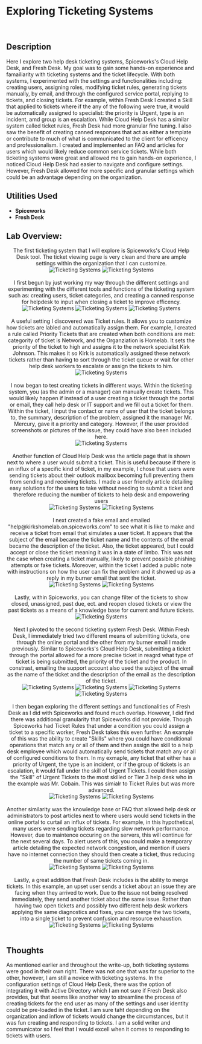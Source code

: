 <h1>Exploring Ticketing Systems</h1>

<br />
<h2>Description</h2>
Here I explore two help desk ticketing systems, Spiceworks's Cloud Help Desk, and Fresh Desk. My goal was to gain some hands-on experience and famailiarity with ticketing systems and the ticket lifecycle. With both systems, I experimented with the settings and functionalities including: creating users, assigning roles, modifying ticket rules, generating tickets manually, by email, and through the configured service portal, replying to tickets, and closing tickets. For example, within Fresh Desk I created a Skill that applied to tickets where if the any of the following were true, it would be automatically assigned to specialist: the priority is Urgent, type is an incident, amd group is an escalation. While Cloud Help Desk has a similar system called ticket rules, Fresh Desk had more granular fine tuning. I also saw the benefit of creating canned responses that act as either a template or contribute to much of what is communicated to the client for efficency and professionalism. I created and implemented an FAQ and articles for users which would likely reduce common service tickets. While both ticketing systems were great and allowed me to gain hands-on experience, I noticed Cloud Help Desk had easier to navigate and configure settings. However, Fresh Desk allowed for more specific and granular settings which could be an advantage depending on the organization. 

<h2>Utilities Used</h2>

- <b>Spiceworks</b> 
- <b>Fresh Desk</b>


<h2>Lab Overview:</h2>

<p align="center">
The first ticketing system that I will explore is Spiceworks's Cloud Help Desk tool. The ticket viewing page is very clean and there are ample settings within the organization that I can customize.<br/>
<img src="https://github.com/user-attachments/assets/b75aca35-9957-4e22-b102-2727595fb14c" alt="Ticketing Systems"/>
 <img src="https://github.com/user-attachments/assets/9bd54629-8190-4034-a856-b6fb66977a10" alt="Ticketing Systems"/>
<br />
<br />
I first begun by just working my way through the different settings and experimenting with the different tools and functions of the ticketing system such as: creating users, ticket categories, and creating a canned response for helpdesk to input when closing a ticket to improve efficency. <br/>
<img src="https://github.com/user-attachments/assets/1d4ea6f1-0391-4bd4-a107-69e4f57eafc5" alt="Ticketing Systems"/>
 <img src="https://github.com/user-attachments/assets/b925b162-7a29-422e-b571-1c78e49287f1" alt="Ticketing Systems"/>
 <img src="https://github.com/user-attachments/assets/875fe53e-f591-4cfd-b68a-b47f10019ee7" alt="Ticketing Systems"/>
<br />
<br />
A useful setting I discovered was Ticket rules. It allows you to customize how tickets are labled and automatically assign them. For example, I created a rule called Priority Tickets that are created when both conditions are met: categority of ticket is Network, and the Organziation is Homelab. It sets the priority of the ticket to high and assigns it to the network specialist Kirk Johnson. This makes it so Kirk is automatically assigned these network tickets rather than having to sort through the ticket queue or wait for other help desk workers to escalate or assign the tickets to him.<br/>
<img src="https://github.com/user-attachments/assets/3b06b079-68c8-4336-abc4-6e90a567e5d6" alt="Ticketing Systems"/>
<br />
<br />
I now began to test creating tickets in different ways. Within the ticketing system, you (as the admin or a manager) can manually create tickets. This would likely happen if instead of a user creating a ticket through the portal or email, they call help desk or IT support and we fill out a ticket for them. Within the ticket, I input the contact or name of user that the ticket belongs to, the summary, description of the problem, assigned it the manager Mr. Mercury, gave it a priority and category. However, if the user provided screenshots or pictures of the issue, they could have also been included here.<br/>
<img src="https://github.com/user-attachments/assets/e9aaec01-9dd0-4573-adc9-22d0fceb1160" alt="Ticketing Systems"/>
<br />
<br />
Another function of Cloud Help Desk was the article page that is shown next to where a user would submit a ticket. This is useful because if there is an influx of a specific kind of ticket, in my example, I chose that users were sending tickets about their outlook mailbox becoming full preventing them from sending and receiving tickets. I made a user friendly article detailing easy solutions for the users to take without needing to submit a ticket and therefore reducing the number of tickets to help desk and empowering users <br/>
<img src="https://github.com/user-attachments/assets/462fbdb5-3549-443f-9da9-a374eecba406" alt="Ticketing Systems"/>
 <img src="https://github.com/user-attachments/assets/2c38fdff-160a-40b0-bfac-4493e8305562" alt="Ticketing Systems"/>
<br />
<br />
I next created a fake email and emailed "help@kirkshomelab.on.spiceworks.com" to see what it is like to make and receive a ticket from email that simulates a user ticket. It appears that the subject of the email became the ticket name and the contents of the email became the description of the ticket. Also, the ticket appeared, but I could accept or close the ticket meaning it was in a state of limbo. This was not the case when creating a ticket manually, likely to prevent possible phishing attempts or fake tickets. Moreover, within the ticket I added a public note with instructions on how the user can fix the problem and it showed up as a reply in my burner email that sent the ticket.<br/>
<img src="https://github.com/user-attachments/assets/788aa206-9719-4fd4-aab7-649b2ea40699" alt="Ticketing Systems"/>
 <img src="https://github.com/user-attachments/assets/8f9d1a11-226e-4ca9-8591-b79d6196d61d" alt="Ticketing Systems"/>
<br />
<br />
Lastly, within Spiceworks, you can change filter of the tickets to show closed, unassigned, past due, ect. and reopen closed tickets or view the past tickets as a means of a knowledge base for current and future tickets.   <br/>
<img src="https://github.com/user-attachments/assets/4487b355-d807-4c9c-8f5e-935e048e25c4" alt="Ticketing Systems"/>
<br />
<br />
Next I pivoted to the second ticketing system Fresh Desk. Within Fresh Desk, I immediately tried two different means of submitting tickets, one through the online portal and the other from my burner email I made previously. Similar to Spiceworks's Cloud Help Desk, submitting a ticket through the portal allowed for a more precise ticket in reagrd what type of ticket is being submitted, the priority of the ticket and the product. In constrast, emailing the support account also used the subject of the email as the name of the ticket and the description of the email as the description of the ticket.  <br/>
<img src="https://github.com/user-attachments/assets/829ba39a-0751-47ea-8285-7106c67d43c2" alt="Ticketing Systems"/>
 <img src="https://github.com/user-attachments/assets/0eeee570-7c87-46f4-a08b-b59c8fee6087" alt="Ticketing Systems"/>
 <img src="https://github.com/user-attachments/assets/8e2e20f4-3729-4408-a6c7-4c0246f2f407" alt="Ticketing Systems"/>
  <img src="https://github.com/user-attachments/assets/26743381-92f8-4b07-a96b-40ed4605fb36" alt="Ticketing Systems"/>
<br />
<br />
I then began exploring the different settings and functionalities of Fresh Desk as I did with Spiceworks and found much overlap. However, I did find there was additional granularity that Spiceworks did not provide. Though Spiceworks had Ticket Rules that under a condition you could assign a ticket to a specific worker, Fresh Desk takes this even further. An example of this was the ability to create "Skills" where you could have conditional operations that match any or all of them and then assign the skill to a help desk employee which would automatically send tickets that match any or all of configured conditions to them. In my exmaple, any ticket that either has a priority of Urgent, the type is an incident, or if the group of tickets is an escalation, it would fall under the skill of Urgent Tickets. I could then assign the "Skill" of Urgent Tickets to the most skilled or Tier 3 help desk who in the example was Mr. Cobain. This was simialr to Ticket Rules but was more advanced.<br/>
<img src="https://github.com/user-attachments/assets/a4f27f8c-2447-43fe-8c7e-10f473c69939" alt="Ticketing Systems"/>
 <img src="https://github.com/user-attachments/assets/0cbf14eb-db3a-4324-90e8-8a7919f641f1" alt="Ticketing Systems"/>
<br />
<br />
Another similarity was the knowledge base or FAQ that allowed help desk or administrators to post articles next to where users would send tickets in the online portal to curtail an influx of tickets. For example, in this hypothetical, many users were sending tickets regarding slow network performance. However, due to maintence occuring on the servers, this will continue for the next several days. To alert users of this, you could make a temporary article detailing the expected network congestion, and mention if users have no internet connection they should then create a ticket, thus reducing the number of same tickets coming in.<br/>
<img src="https://github.com/user-attachments/assets/f5ca83cb-92f0-4a19-a62c-32dfe806aa7e" alt="Ticketing Systems"/>
 <img src="https://github.com/user-attachments/assets/ad5f8dec-d1ef-4a2b-a64b-e1e827095e43" alt="Ticketing Systems"/>
<br />
<br />
Lastly, a great addition that Fresh Desk includes is the ability to merge tickets. In this example, an upset user sends a ticket about an issue they are facing when they arrived to work. Due to the issue not being resolved immediately, they send another ticket about the same issue. Rather than having two open tickets and possibly two different help desk workers applying the same diagnostics and fixes, you can merge the two tickets, into a single ticket to prevent confusion and resource exhaustion.<br/>
<img src="https://github.com/user-attachments/assets/b5adf64a-4070-4cad-ab29-74a532f3d2e0" alt="Ticketing Systems"/>
 <img src="https://github.com/user-attachments/assets/6da9bd5b-b004-47ee-b827-05e2dce19a4c" alt="Ticketing Systems"/>
<br />
<br />



<h2>Thoughts</h2>
As mentioned earlier and throughout the write-up, both ticketing systems were good in their own right. There was not one that was far superior to the other, however, I am still a novice with ticketing systems. In the configuration settings of  Cloud Help Desk, there was the option of integrating it with Active Directory which I am not sure if Fresh Desk also provides, but that seems like another way to streamline the process of creating tickets for the end user as many of the settings and user identity could be pre-loaded in the ticket. I am sure taht depending on the organization and inflow of tickets would change the circumstances, but it was fun creating and responding to tickets. I am a solid writer and communicator so I feel that I would excell when it comes to responding to tickets with users.
<!--
 ```diff
- text in red
+ text in green
! text in orange
# text in gray
@@ text in purple (and bold)@@
```
--!>
